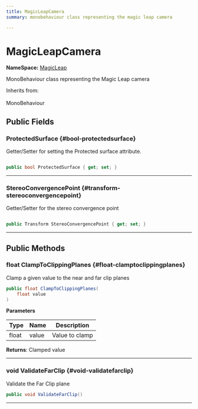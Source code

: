```yaml
---
title: MagicLeapCamera
summary: monobehaviour class representing the magic leap camera 

---
```


# MagicLeapCamera



**NameSpace:** 
[MagicLeap](/versioned_docs/version-22-May-2023/unity-api/api/UnityEngine.XR.MagicLeap/UnityEngine.XR.MagicLeap.md) 


MonoBehaviour class representing the Magic Leap camera   


Inherits from: <br></br>MonoBehaviour




## Public Fields

### ProtectedSurface {#bool-protectedsurface}

Getter/Setter for setting the Protected surface attribute. 

```csharp

public bool ProtectedSurface { get; set; }

```






-----------

### StereoConvergencePoint {#transform-stereoconvergencepoint}

Getter/Setter for the stereo convergence point 

```csharp

public Transform StereoConvergencePoint { get; set; }

```






-----------

## Public Methods

### float ClampToClippingPlanes {#float-clamptoclippingplanes}

Clamp a given value to the near and far clip planes 

```csharp
public float ClampToClippingPlanes(
    float value
)
```


**Parameters**

| Type | Name  | Description  | 
|--|--|--|
| float |value|Value to clamp|






**Returns**: Clamped value



-----------

### void ValidateFarClip {#void-validatefarclip}

Validate the Far Clip plane 

```csharp
public void ValidateFarClip()
```






-----------


